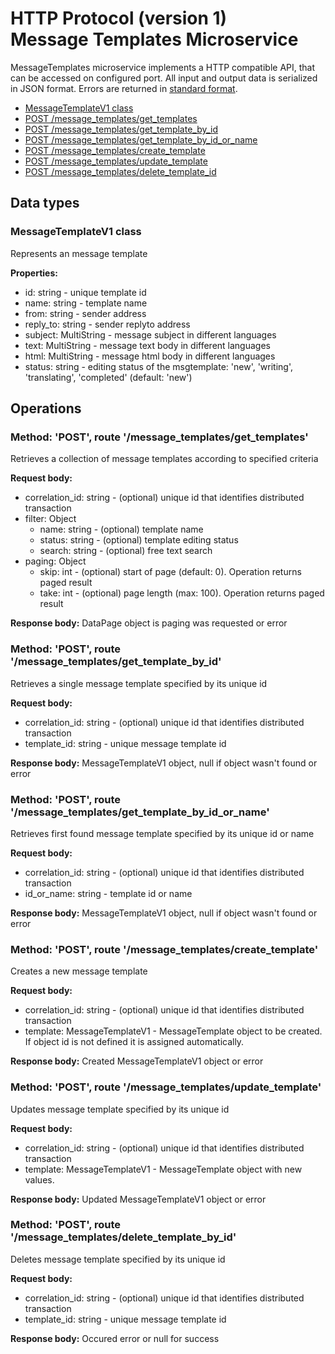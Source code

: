 # HTTP Protocol (version 1) <br/> Message Templates Microservice

MessageTemplates microservice implements a HTTP compatible API, that can be accessed on configured port.
All input and output data is serialized in JSON format. Errors are returned in [standard format]().

* [MessageTemplateV1 class](#class1)
* [POST /message_templates/get_templates](#operation1)
* [POST /message_templates/get_template_by_id](#operation2)
* [POST /message_templates/get_template_by_id_or_name](#operation3)
* [POST /message_templates/create_template](#operation4)
* [POST /message_templates/update_template](#operation5)
* [POST /message_templates/delete_template_id](#operation6)

## Data types

### <a name="class1"></a> MessageTemplateV1 class

Represents an message template

**Properties:**
- id: string - unique template id
- name: string - template name
- from: string - sender address
- reply_to: string - sender replyto address
- subject: MultiString - message subject in different languages
- text: MultiString - message text body in different languages
- html: MultiString - message html body in different languages
- status: string - editing status of the msgtemplate: 'new', 'writing', 'translating', 'completed' (default: 'new')

## Operations

### <a name="operation1"></a> Method: 'POST', route '/message\_templates/get_templates'

Retrieves a collection of message templates according to specified criteria

**Request body:** 
- correlation_id: string - (optional) unique id that identifies distributed transaction
- filter: Object
  - name: string - (optional) template name
  - status: string - (optional) template editing status
  - search: string - (optional) free text search
- paging: Object
  - skip: int - (optional) start of page (default: 0). Operation returns paged result
  - take: int - (optional) page length (max: 100). Operation returns paged result

**Response body:**
DataPage<MessageTemplateV1> object is paging was requested or error

### <a name="operation2"></a> Method: 'POST', route '/message\_templates/get\_template\_by_id'

Retrieves a single message template specified by its unique id

**Request body:** 
- correlation_id: string - (optional) unique id that identifies distributed transaction
- template_id: string - unique message template id

**Response body:**
MessageTemplateV1 object, null if object wasn't found or error 

### <a name="operation3"></a> Method: 'POST', route '/message\_templates/get\_template\_by_id\_or\_name'

Retrieves first found message template specified by its unique id or name

**Request body:** 
- correlation_id: string - (optional) unique id that identifies distributed transaction
- id\_or\_name: string - template id or name

**Response body:**
MessageTemplateV1 object, null if object wasn't found or error 

### <a name="operation4"></a> Method: 'POST', route '/message\_templates/create_template'

Creates a new message template

**Request body:**
- correlation_id: string - (optional) unique id that identifies distributed transaction
- template: MessageTemplateV1 - MessageTemplate object to be created. If object id is not defined it is assigned automatically.

**Response body:**
Created MessageTemplateV1 object or error

### <a name="operation5"></a> Method: 'POST', route '/message_templates/update\_template'

Updates message template specified by its unique id

**Request body:** 
- correlation_id: string - (optional) unique id that identifies distributed transaction
- template: MessageTemplateV1 - MessageTemplate object with new values.

**Response body:**
Updated MessageTemplateV1 object or error 
 
### <a name="operation6"></a> Method: 'POST', route '/message\_templates/delete\_template\_by_id'

Deletes message template specified by its unique id

**Request body:** 
- correlation_id: string - (optional) unique id that identifies distributed transaction
- template_id: string - unique message template id

**Response body:**
Occured error or null for success
 
